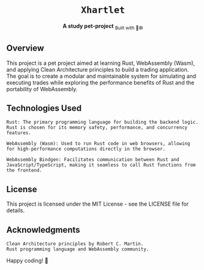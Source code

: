 <div align="center">
  <h1><code>Xhartlet</code></h1>
  <strong>A study pet-project</strong>
  <sub>Built with 🦀🕸</sub>
</div>

## Overview

This project is a pet project aimed at learning Rust, WebAssembly (Wasm), and applying Clean Architecture principles to build a trading application. The goal is to create a modular and maintainable system for simulating and executing trades while exploring the performance benefits of Rust and the portability of WebAssembly.

## Technologies Used

    Rust: The primary programming language for building the backend logic. Rust is chosen for its memory safety, performance, and concurrency features.

    WebAssembly (Wasm): Used to run Rust code in web browsers, allowing for high-performance computations directly in the browser.

    WebAssembly Bindgen: Facilitates communication between Rust and JavaScript/TypeScript, making it seamless to call Rust functions from the frontend.

## License

This project is licensed under the MIT License - see the LICENSE file for details.

## Acknowledgments

    Clean Architecture principles by Robert C. Martin.
    Rust programming language and WebAssembly community.

Happy coding! 🚀
